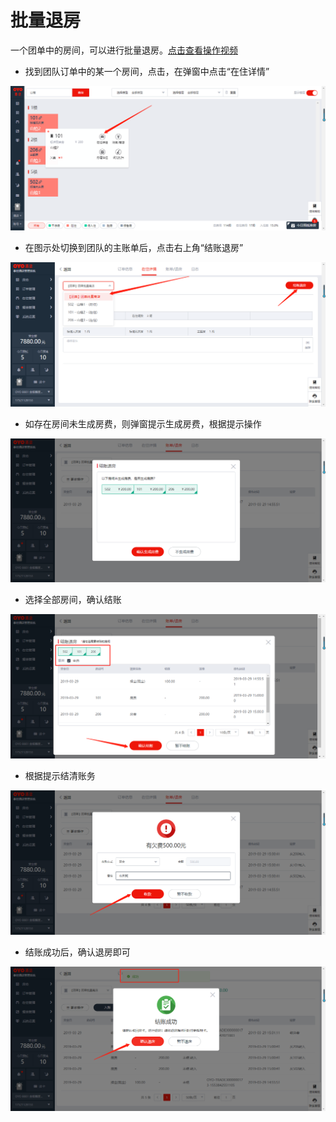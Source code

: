 # 批量退房

一个团单中的房间，可以进行批量退房。[点击查看操作视频](http://crs-pms-vidio.oss-cn-beijing.aliyuncs.com/%E6%89%B9%E9%87%8F%E9%80%80%E6%88%BF.mp4)

* 找到团队订单中的某一个房间，点击，在弹窗中点击“在住详情”

![](../../../.gitbook/assets/image%20%2835%29.png)

* 在图示处切换到团队的主账单后，点击右上角“结账退房”

![](../../../.gitbook/assets/image%20%28488%29.png)

* 如存在房间未生成房费，则弹窗提示生成房费，根据提示操作

![](../../../.gitbook/assets/image%20%28355%29.png)

* 选择全部房间，确认结账

![](../../../.gitbook/assets/image%20%28288%29.png)

* 根据提示结清账务

![](../../../.gitbook/assets/image%20%28490%29.png)

* 结账成功后，确认退房即可

![](../../../.gitbook/assets/image%20%28274%29.png)

